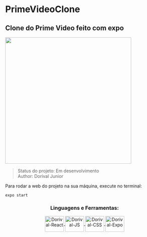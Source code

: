 # PrimeVideoClone
<h2>Clone do Prime Video feito com expo</h2>

<div>
<img src="https://i.ibb.co/XtypqxS/Home.png" width="400rem">
</div>


> Status do projeto: Em desenvolvimento <br>
> Author: Dorival Junior

Para rodar a web do projeto na sua máquina, execute no terminal:
```
expo start
```

<h3 align="center">Linguagens e Ferramentas:</h3>
<div style="display: inline_block">
      <p align="center">
      <a href="https://pt-br.reactjs.org/" target="_blank"><img align="center" alt="Dorival-React" height="50" width="60" src="https://cdn.jsdelivr.net/gh/devicons/devicon/icons/react/react-original.svg"/>
      <img align="center" alt="Dorival-JS" height="50" width="60" src="https://cdn.jsdelivr.net/gh/devicons/devicon/icons/javascript/javascript-original.svg"/>
       <img align="center" alt="Dorival-CSS" height="50" width="60" src="https://cdn.jsdelivr.net/gh/devicons/devicon/icons/css3/css3-original.svg"/>
      <a href="https://expo.dev/" target="_blank"><img align="center" alt="Dorival-Expo" height="50" width="60" src="https://i.ibb.co/7Wqv3jy/sdk.png"/>
  </div>






